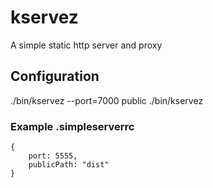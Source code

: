 # kservez

A simple static http server and proxy

## Configuration

./bin/kservez --port=7000 public
./bin/kservez

### Example .simpleserverrc

```
{
    port: 5555,
    publicPath: "dist"
}
```
